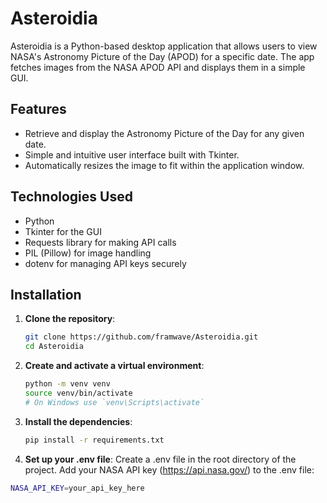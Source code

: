 # Asteroidia

Asteroidia is a Python-based desktop application that allows users to view NASA's Astronomy Picture of the Day (APOD) for a specific date. The app fetches images from the NASA APOD API and displays them in a simple GUI.

## Features

- Retrieve and display the Astronomy Picture of the Day for any given date.
- Simple and intuitive user interface built with Tkinter.
- Automatically resizes the image to fit within the application window.

## Technologies Used

- Python
- Tkinter for the GUI
- Requests library for making API calls
- PIL (Pillow) for image handling
- dotenv for managing API keys securely

## Installation

1. **Clone the repository**:
   ```bash
   git clone https://github.com/framwave/Asteroidia.git
   cd Asteroidia
2. **Create and activate a virtual environment**:
   ```bash
   python -m venv venv
   source venv/bin/activate  
   # On Windows use `venv\Scripts\activate`

3. **Install the dependencies**:
   ```bash
   pip install -r requirements.txt

4. **Set up your .env file**:
  Create a .env file in the root directory of the project.
  Add your NASA API key (https://api.nasa.gov/) to the .env file:
  ```bash
NASA_API_KEY=your_api_key_here


